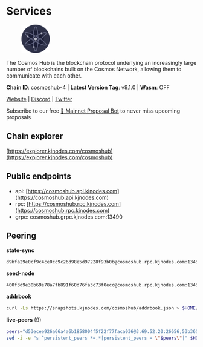 # Services

<figure><img src="https://raw.githubusercontent.com/kj89/cosmos-images/main/logos/cosmoshub.png" alt=""><figcaption></figcaption></figure>

The Cosmos Hub is the blockchain protocol underlying an  increasingly large number of blockchains built on the  Cosmos Network, allowing them to communicate with each other.

**Chain ID**: cosmoshub-4 | **Latest Version Tag**: v9.1.0 | **Wasm**: OFF

[Website](https://hub.cosmos.network) | [Discord](https://discord.gg/cosmosnetwork) | [Twitter](https://twitter.com/cosmoshub)



Subscribe to our free [🤖 Mainnet Proposal Bot](https://t.me/kjnodes_proposal_bot) to never miss upcoming proposals


## Chain explorer
[https://explorer.kjnodes.com/cosmoshub](https://explorer.kjnodes.com/cosmoshub)

## Public endpoints

* api: [https://cosmoshub.api.kjnodes.com](https://cosmoshub.api.kjnodes.com)
* rpc: [https://cosmoshub.rpc.kjnodes.com](https://cosmoshub.rpc.kjnodes.com)
* grpc: cosmoshub.grpc.kjnodes.com:13490

## Peering

**state-sync**

```text
d9bfa29e0cf9c4ce0cc9c26d98e5d97228f93b0b@cosmoshub.rpc.kjnodes.com:13456
```

**seed-node**

```text
400f3d9e30b69e78a7fb891f60d76fa3c73f0ecc@cosmoshub.rpc.kjnodes.com:13459
```

**addrbook**
```bash
curl -Ls https://snapshots.kjnodes.com/cosmoshub/addrbook.json > $HOME/.gaia/config/addrbook.json
```

**live-peers** (9)
```bash
peers="d53ecee926a66a4a6b1858004f5f22f77faca036@3.69.52.20:26656,53b3651680ec3482d736808cbb3035940107f8ab@82.100.58.119:26656,d9dbd30f7e9ae99dc05645f48f4637c2f4a14645@34.107.9.71:26656,4ebf074e8b4a24438bd0bd503b62b4728dfb8eae@35.212.101.35:26656,e0ab6c5cc86959853f499236b8297344802ac5f4@5.161.139.201:26656,5d45bc48f6c0199c047e685fafb4309f53593f37@5.161.119.242:49656,c1e437f73b8889b78ea34981e7c349157ad80284@107.135.15.66:26656,f05ddce65f1e75babe01d05fef1bce5d8ffe0972@54.177.181.170:26656,d9bfa29e0cf9c4ce0cc9c26d98e5d97228f93b0b@65.109.88.38:13456"
sed -i -e "s|^persistent_peers *=.*|persistent_peers = \"$peers\"|" $HOME/.gaia/config/config.toml
```
